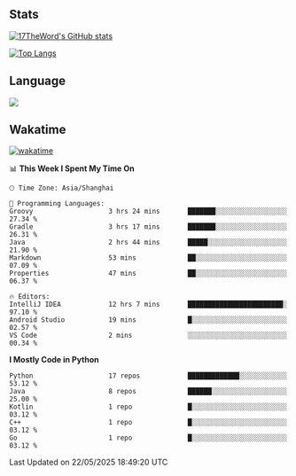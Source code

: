 ## Stats

[![17TheWord's GitHub stats](https://github-readme-stats.vercel.app/api?username=17TheWord&count_private=true&show_icons=true)](https://github.com/anuraghazra/github-readme-stats)

[![Top Langs](https://github-readme-stats.vercel.app/api/top-langs/?username=17TheWord&layout=compact&hide=html)](https://github.com/anuraghazra/github-readme-stats)

## Language

<img align="center" src="https://github-readme-stats-theword.vercel.app/api/wakatime?username=559772f0-9c03-4114-9e11-1b4b8b998e10&layout=compact&theme=dracula&hide_border=true">

## Wakatime

[![wakatime](https://wakatime.com/badge/user/559772f0-9c03-4114-9e11-1b4b8b998e10.svg)](https://wakatime.com/@559772f0-9c03-4114-9e11-1b4b8b998e10)

<!--START_SECTION:waka-->
📊 **This Week I Spent My Time On** 

```text
🕑︎ Time Zone: Asia/Shanghai

💬 Programming Languages: 
Groovy                   3 hrs 24 mins       ███████░░░░░░░░░░░░░░░░░░   27.34 % 
Gradle                   3 hrs 17 mins       ███████░░░░░░░░░░░░░░░░░░   26.31 % 
Java                     2 hrs 44 mins       █████░░░░░░░░░░░░░░░░░░░░   21.90 % 
Markdown                 53 mins             ██░░░░░░░░░░░░░░░░░░░░░░░   07.09 % 
Properties               47 mins             ██░░░░░░░░░░░░░░░░░░░░░░░   06.37 % 

🔥 Editors: 
IntelliJ IDEA            12 hrs 7 mins       ████████████████████████░   97.10 % 
Android Studio           19 mins             █░░░░░░░░░░░░░░░░░░░░░░░░   02.57 % 
VS Code                  2 mins              ░░░░░░░░░░░░░░░░░░░░░░░░░   00.34 % 
```

**I Mostly Code in Python** 

```text
Python                   17 repos            █████████████░░░░░░░░░░░░   53.12 % 
Java                     8 repos             ██████░░░░░░░░░░░░░░░░░░░   25.00 % 
Kotlin                   1 repo              █░░░░░░░░░░░░░░░░░░░░░░░░   03.12 % 
C++                      1 repo              █░░░░░░░░░░░░░░░░░░░░░░░░   03.12 % 
Go                       1 repo              █░░░░░░░░░░░░░░░░░░░░░░░░   03.12 % 
```




 Last Updated on 22/05/2025 18:49:20 UTC
<!--END_SECTION:waka-->
